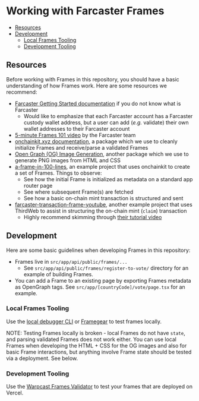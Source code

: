# Working with Farcaster Frames

- [Resources](#resources)
- [Development](#development)
  - [Local Frames Tooling](#local-frames-tooling)
  - [Development Tooling](#development-tooling)

## Resources

Before working with Frames in this repository, you should have a basic understanding of how Frames work. Here are some resources we recommend:

- [Farcaster Getting Started documentation](https://docs.farcaster.xyz/) if you do not know what is Farcaster
  - Would like to emphasize that each Farcaster account has a Farcaster custody wallet address, but a user can add (_e.g._ validate) their own wallet addresses to their Farcaster account
- [5-minute Frames 101 video](https://www.youtube.com/watch?v=rp9X8rAPzPM) by the Farcaster team
- [onchainkit.xyz documentation](https://onchainkit.xyz/frame/introduction), a package which we use to cleanly initialize Frames and receive/parse a validated Frames
- [Open Graph (OG) Image Generation](https://vercel.com/docs/functions/og-image-generation), another package which we use to generate PNG images from HTML and CSS
- [a-frame-in-100-lines](https://github.com/Zizzamia/a-frame-in-100-lines), an example project that uses onchainkit to create a set of Frames. Things to observe:
  - See how the initial Frame is initialized as metadata on a standard app router page
  - See where subsequent Frame(s) are fetched
  - See how a basic on-chain mint transaction is structured and sent
- [farcaster-transaction-frame-youtube](https://github.com/thirdweb-example/farcaster-transaction-frame-youtube), another example project that uses ThirdWeb to assist in structuring the on-chain mint (`claim`) transaction
  - Highly recommend skimming through [their tutorial video](https://www.youtube.com/watch?v=j7U97ZgnDts)

## Development

Here are some basic guidelines when developing Frames in this repository:

- Frames live in `src/app/api/public/frames/...`
  - See `src/app/api/public/frames/register-to-vote/` directory for an example of building Frames.
- You can add a Frame to an existing page by exporting Frames metadata as OpenGraph tags. See `src/app/[countryCode]/vote/page.tsx` for an example.

### Local Frames Tooling

Use the [local debugger CLI](https://framesjs.org/guides/debugger#local-debugger-cli) or [Framegear](https://github.com/coinbase/onchainkit/tree/main/framegear) to test frames locally.

NOTE: Testing Frames locally is broken - local Frames do not have `state`, and parsing validated Frames does not work either. You can use local Frames when developing the HTML + CSS for the OG images and also for basic Frame interactions, but anything involve Frame state should be tested via a deployment. See below.

### Development Tooling

Use the [Warpcast Frames Validator](https://warpcast.com/~/developers/frames) to test your frames that are deployed on Vercel.
